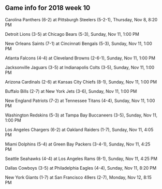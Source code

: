 ## Game info for 2018 week 10
Carolina Panthers (6-2) at Pittsburgh Steelers (5-2-1), Thursday, Nov 8, 8:20 PM



Detroit Lions (3-5) at Chicago Bears (5-3), Sunday, Nov 11, 1:00 PM

New Orleans Saints (7-1) at Cincinnati Bengals (5-3), Sunday, Nov 11, 1:00 PM

Atlanta Falcons (4-4) at Cleveland Browns (2-6-1), Sunday, Nov 11, 1:00 PM

Jacksonville Jaguars (3-5) at Indianapolis Colts (3-5), Sunday, Nov 11, 1:00 PM

Arizona Cardinals (2-6) at Kansas City Chiefs (8-1), Sunday, Nov 11, 1:00 PM

Buffalo Bills (2-7) at New York Jets (3-6), Sunday, Nov 11, 1:00 PM

New England Patriots (7-2) at Tennessee Titans (4-4), Sunday, Nov 11, 1:00 PM

Washington Redskins (5-3) at Tampa Bay Buccaneers (3-5), Sunday, Nov 11, 1:00 PM



Los Angeles Chargers (6-2) at Oakland Raiders (1-7), Sunday, Nov 11, 4:05 PM

Miami Dolphins (5-4) at Green Bay Packers (3-4-1), Sunday, Nov 11, 4:25 PM

Seattle Seahawks (4-4) at Los Angeles Rams (8-1), Sunday, Nov 11, 4:25 PM



Dallas Cowboys (3-5) at Philadelphia Eagles (4-4), Sunday, Nov 11, 8:20 PM



New York Giants (1-7) at San Francisco 49ers (2-7), Monday, Nov 12, 8:15 PM

